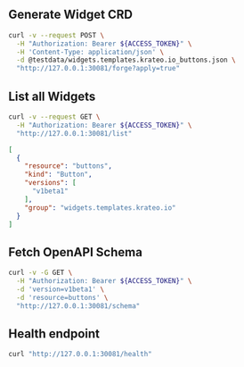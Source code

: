 ## Generate Widget CRD

```sh 
curl -v --request POST \
  -H "Authorization: Bearer ${ACCESS_TOKEN}" \
  -H 'Content-Type: application/json' \
  -d @testdata/widgets.templates.krateo.io_buttons.json \
  "http://127.0.0.1:30081/forge?apply=true"
```

## List all Widgets 

```sh 
curl -v --request GET \
  -H "Authorization: Bearer ${ACCESS_TOKEN}" \
  "http://127.0.0.1:30081/list"
```

```json
[
  {
    "resource": "buttons",
    "kind": "Button",
    "versions": [
      "v1beta1"
    ],
    "group": "widgets.templates.krateo.io"
  }
]
```

## Fetch OpenAPI Schema

```sh 
curl -v -G GET \
  -H "Authorization: Bearer ${ACCESS_TOKEN}" \
  -d 'version=v1beta1' \
  -d 'resource=buttons' \
  "http://127.0.0.1:30081/schema"
```

## Health endpoint

```sh
curl "http://127.0.0.1:30081/health"
```
